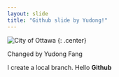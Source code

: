 ```yaml
---
layout: slide
title: "Github slide by Yudong!"
---
```


![City of Ottawa](https://upload.wikimedia.org/wikipedia/commons/thumb/3/39/Ottawa_City_Hall_Hotel_de_ville_d%27Ottawa.jpg/1280px-Ottawa_City_Hall_Hotel_de_ville_d%27Ottawa.jpg)
{: .center}

Changed by Yudong Fang

I create a local branch.
Hello **Github**



